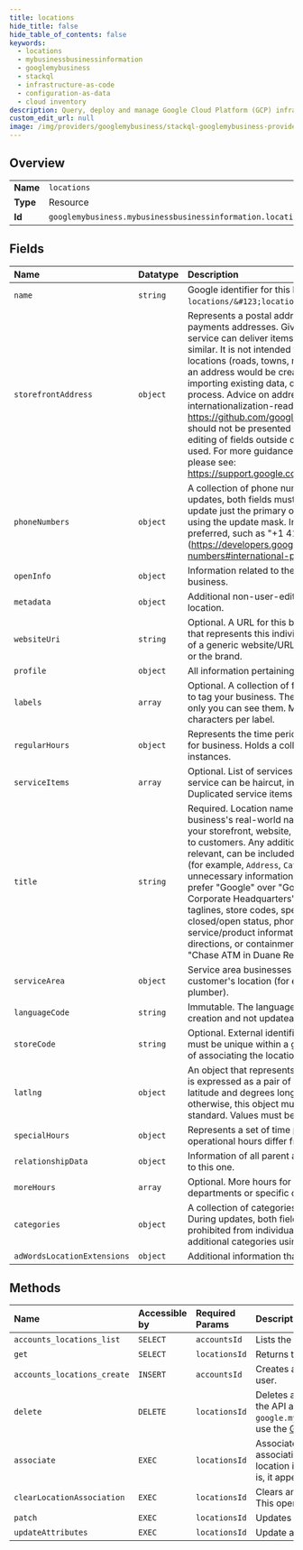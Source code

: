 ```yaml
---
title: locations
hide_title: false
hide_table_of_contents: false
keywords:
  - locations
  - mybusinessbusinessinformation
  - googlemybusiness    
  - stackql
  - infrastructure-as-code
  - configuration-as-data
  - cloud inventory
description: Query, deploy and manage Google Cloud Platform (GCP) infrastructure and resources using SQL
custom_edit_url: null
image: /img/providers/googlemybusiness/stackql-googlemybusiness-provider-featured-image.png
---
```

  
    

## Overview
<table><tbody>
<tr><td><b>Name</b></td><td><code>locations</code></td></tr>
<tr><td><b>Type</b></td><td>Resource</td></tr>
<tr><td><b>Id</b></td><td><code>googlemybusiness.mybusinessbusinessinformation.locations</code></td></tr>
</tbody></table>

## Fields
| Name | Datatype | Description |
|:-----|:---------|:------------|
| `name` | `string` | Google identifier for this location in the form: `locations/&#123;location_id&#125;`. |
| `storefrontAddress` | `object` | Represents a postal address, e.g. for postal delivery or payments addresses. Given a postal address, a postal service can deliver items to a premise, P.O. Box or similar. It is not intended to model geographical locations (roads, towns, mountains). In typical usage an address would be created via user input or from importing existing data, depending on the type of process. Advice on address input / editing: - Use an internationalization-ready address widget such as https://github.com/google/libaddressinput) - Users should not be presented with UI elements for input or editing of fields outside countries where that field is used. For more guidance on how to use this schema, please see: https://support.google.com/business/answer/6397478 |
| `phoneNumbers` | `object` | A collection of phone numbers for the business. During updates, both fields must be set. Clients may not update just the primary or additional phone numbers using the update mask. International phone format is preferred, such as "+1 415 555 0132", see more in (https://developers.google.com/style/phone-numbers#international-phone-numbers). |
| `openInfo` | `object` | Information related to the opening state of the business. |
| `metadata` | `object` | Additional non-user-editable information about the location. |
| `websiteUri` | `string` | Optional. A URL for this business. If possible, use a URL that represents this individual business location instead of a generic website/URL that represents all locations, or the brand. |
| `profile` | `object` | All information pertaining to the location's profile. |
| `labels` | `array` | Optional. A collection of free-form strings to allow you to tag your business. These labels are NOT user facing; only you can see them. Must be between 1-255 characters per label. |
| `regularHours` | `object` | Represents the time periods that this location is open for business. Holds a collection of TimePeriod instances. |
| `serviceItems` | `array` | Optional. List of services supported by merchants. A service can be haircut, install water heater, etc. Duplicated service items will be removed automatically. |
| `title` | `string` | Required. Location name should reflect your business's real-world name, as used consistently on your storefront, website, and stationery, and as known to customers. Any additional information, when relevant, can be included in other fields of the resource (for example, `Address`, `Categories`). Don't add unnecessary information to your name (for example, prefer "Google" over "Google Inc. - Mountain View Corporate Headquarters"). Don't include marketing taglines, store codes, special characters, hours or closed/open status, phone numbers, website URLs, service/product information, location/address or directions, or containment information (for example, "Chase ATM in Duane Reade"). |
| `serviceArea` | `object` | Service area businesses provide their service at the customer's location (for example, a locksmith or plumber). |
| `languageCode` | `string` | Immutable. The language of the location. Set during creation and not updateable. |
| `storeCode` | `string` | Optional. External identifier for this location, which must be unique within a given account. This is a means of associating the location with your own records. |
| `latlng` | `object` | An object that represents a latitude/longitude pair. This is expressed as a pair of doubles to represent degrees latitude and degrees longitude. Unless specified otherwise, this object must conform to the WGS84 standard. Values must be within normalized ranges. |
| `specialHours` | `object` | Represents a set of time periods when a location's operational hours differ from its normal business hours. |
| `relationshipData` | `object` | Information of all parent and children locations related to this one. |
| `moreHours` | `array` | Optional. More hours for a business's different departments or specific customers. |
| `categories` | `object` | A collection of categories that describes the business. During updates, both fields must be set. Clients are prohibited from individually updating the primary or additional categories using the update mask. |
| `adWordsLocationExtensions` | `object` | Additional information that is surfaced in AdWords. |
## Methods
| Name | Accessible by | Required Params | Description |
|:-----|:--------------|:----------------|:------------|
| `accounts_locations_list` | `SELECT` | `accountsId` | Lists the locations for the specified account. |
| `get` | `SELECT` | `locationsId` | Returns the specified location. |
| `accounts_locations_create` | `INSERT` | `accountsId` | Creates a new Location that will be owned by the logged in user. |
| `delete` | `DELETE` | `locationsId` | Deletes a location. If this location cannot be deleted using the API and it is marked so in the `google.mybusiness.businessinformation.v1.LocationState`, use the [Google Business Profile](https://business.google.com/manage/) website. |
| `associate` | `EXEC` | `locationsId` | Associates a location to a place ID. Any previous association is overwritten. This operation is only valid if the location is unverified. The association must be valid, that is, it appears in the list of `SearchGoogleLocations`. |
| `clearLocationAssociation` | `EXEC` | `locationsId` | Clears an association between a location and its place ID. This operation is only valid if the location is unverified. |
| `patch` | `EXEC` | `locationsId` | Updates the specified location. |
| `updateAttributes` | `EXEC` | `locationsId` | Update attributes for a given location. |
